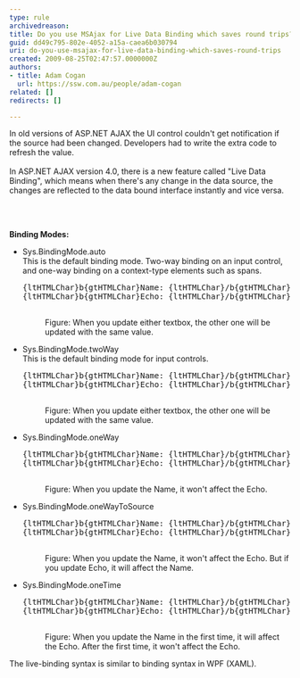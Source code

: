 ```yaml
---
type: rule
archivedreason: 
title: Do you use MSAjax for Live Data Binding which saves round trips?
guid: dd49c795-802e-4052-a15a-caea6b030794
uri: do-you-use-msajax-for-live-data-binding-which-saves-round-trips
created: 2009-08-25T02:47:57.0000000Z
authors:
- title: Adam Cogan
  url: https://ssw.com.au/people/adam-cogan
related: []
redirects: []

---
```



In old versions of ASP.NET AJAX&#160;the&#160;UI control&#160;couldn't get notification if the source had been changed.&#160;Developers had to write the extra code to refresh the value.<br>
<br>
In ASP.NET AJAX version 4.0, there is a new feature called &quot;Live Data Binding&quot;, which means when there's any change in the data source, the changes are reflected to the data bound interface instantly and vice versa.&#160; 

<br><excerpt class='endintro'></excerpt><br>

  <strong>Binding Modes&#58;</strong> <br>
<ul>
    <li>Sys.BindingMode.auto<br>
    This is the default binding mode. Two-way binding on an input control, and one-way binding on a context-type elements such as spans.
    <dl class="goodCode">
        <dt>
        <pre>{ltHTMLChar}b{gtHTMLChar}Name&#58; {ltHTMLChar}/b{gtHTMLChar}{ltHTMLChar}input id=&quot;name&quot; type=&quot;text&quot; value=&quot;&#123;binding name, mode=auto&#125;&quot; /{gtHTMLChar}
{ltHTMLChar}b{gtHTMLChar}Echo&#58; {ltHTMLChar}/b{gtHTMLChar}{ltHTMLChar}span id=&quot;nameDisplay&quot;{gtHTMLChar}&#123;binding name, mode=auto&#125;{ltHTMLChar}/span{gtHTMLChar}
        </pre>
        </dt>
        <dd>Figure&#58; When you update either textbox, the other one will be updated with the same value. </dd>
    </dl>
    </li>
    <li>Sys.BindingMode.twoWay<br>
    This is the default binding mode for input controls.
    <dl class="goodCode">
        <dt>
        <pre>{ltHTMLChar}b{gtHTMLChar}Name&#58; {ltHTMLChar}/b{gtHTMLChar}{ltHTMLChar}input id=&quot;name&quot; type=&quot;text&quot; value=&quot;&#123;binding name, mode=twoWay&#125;&quot; /{gtHTMLChar}
{ltHTMLChar}b{gtHTMLChar}Echo&#58; {ltHTMLChar}/b{gtHTMLChar}{ltHTMLChar}span id=&quot;nameDisplay&quot;{gtHTMLChar}&#123;binding name, mode=twoWay&#125;{ltHTMLChar}/span{gtHTMLChar}
        </pre>
        </dt>
        <dd>Figure&#58; When you update either textbox, the other one will be updated with the same value. </dd>
    </dl>
    </li>
    <li>Sys.BindingMode.oneWay&#160;
    <dl class="goodCode">
        <dt>
        <pre>{ltHTMLChar}b{gtHTMLChar}Name&#58; {ltHTMLChar}/b{gtHTMLChar}{ltHTMLChar}input id=&quot;name&quot; type=&quot;text&quot; value=&quot;&#123;binding name, mode=oneWay&#125;&quot; /{gtHTMLChar}
{ltHTMLChar}b{gtHTMLChar}Echo&#58; {ltHTMLChar}/b{gtHTMLChar}{ltHTMLChar}span id=&quot;nameDisplay&quot;{gtHTMLChar}&#123;binding name, mode=twoWay&#125;{ltHTMLChar}/span{gtHTMLChar}
        </pre>
        </dt>
        <dd>Figure&#58; When you update the Name, it won't affect the Echo. </dd>
    </dl>
    </li>
    <li>Sys.BindingMode.oneWayToSource<br>
    <dl class="goodCode">
        <dt>
        <pre>{ltHTMLChar}b{gtHTMLChar}Name&#58; {ltHTMLChar}/b{gtHTMLChar}{ltHTMLChar}input id=&quot;name&quot; type=&quot;text&quot; value=&quot;&#123;binding name&#125;&quot; /{gtHTMLChar}
{ltHTMLChar}b{gtHTMLChar}Echo&#58; {ltHTMLChar}/b{gtHTMLChar}{ltHTMLChar}span id=&quot;nameDisplay&quot;{gtHTMLChar}&#123;binding name, mode=oneWayToSource&#125;{ltHTMLChar}/span{gtHTMLChar}
        </pre>
        </dt>
        <dd>Figure&#58; When you update the Name, it won't affect the Echo. But if you update Echo, it will affect the Name. </dd>
    </dl>
    </li>
    <li>Sys.BindingMode.oneTime
    <dl class="goodCode">
        <dt>
        <pre>{ltHTMLChar}b{gtHTMLChar}Name&#58; {ltHTMLChar}/b{gtHTMLChar}{ltHTMLChar}input id=&quot;name&quot; type=&quot;text&quot; value=&quot;&#123;binding name, mode=twoWay&#125;&quot; /{gtHTMLChar}
{ltHTMLChar}b{gtHTMLChar}Echo&#58; {ltHTMLChar}/b{gtHTMLChar}{ltHTMLChar}span id=&quot;nameDisplay&quot;{gtHTMLChar}&#123;binding name, mode=oneTime&#125;{ltHTMLChar}/span{gtHTMLChar}
        </pre>
        </dt>
        <dd>Figure&#58; When you update the Name in the first time, it will affect the Echo. After the first time, it won't affect the Echo. </dd>
    </dl>
    </li>
</ul>
The live-binding syntax is similar to binding syntax in WPF (XAML). 



